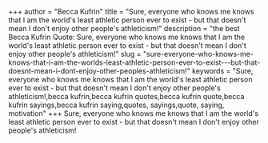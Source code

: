+++
author = "Becca Kufrin"
title = "Sure, everyone who knows me knows that I am the world's least athletic person ever to exist - but that doesn't mean I don't enjoy other people's athleticism!"
description = "the best Becca Kufrin Quote: Sure, everyone who knows me knows that I am the world's least athletic person ever to exist - but that doesn't mean I don't enjoy other people's athleticism!"
slug = "sure-everyone-who-knows-me-knows-that-i-am-the-worlds-least-athletic-person-ever-to-exist---but-that-doesnt-mean-i-dont-enjoy-other-peoples-athleticism!"
keywords = "Sure, everyone who knows me knows that I am the world's least athletic person ever to exist - but that doesn't mean I don't enjoy other people's athleticism!,becca kufrin,becca kufrin quotes,becca kufrin quote,becca kufrin sayings,becca kufrin saying,quotes, sayings,quote, saying, motivation"
+++
Sure, everyone who knows me knows that I am the world's least athletic person ever to exist - but that doesn't mean I don't enjoy other people's athleticism!
